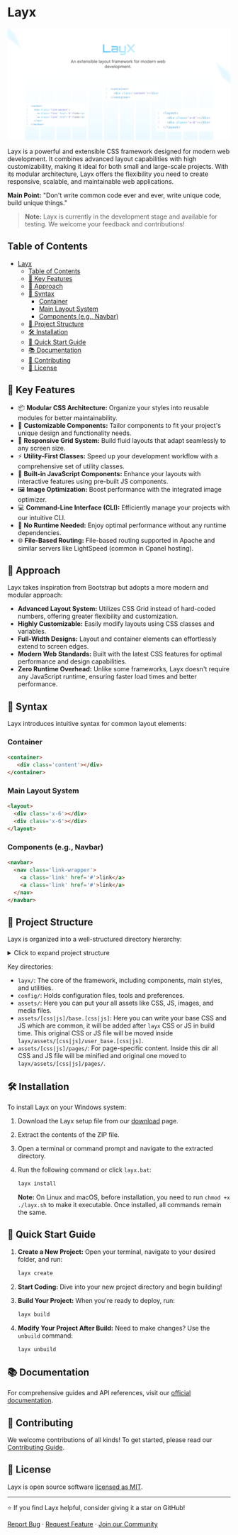 # Layx

![Layx Social Preview](.github/layx_social_preview.png)

Layx is a powerful and extensible CSS framework designed for modern web development. It combines advanced layout capabilities with high customizability, making it ideal for both small and large-scale projects. With its modular architecture, Layx offers the flexibility you need to create responsive, scalable, and maintainable web applications.

 **Main Point:** "Don't write common code ever and ever, write unique code, build unique things."

> **Note:** Layx is currently in the development stage and available for testing. We welcome your feedback and contributions!

## Table of Contents

- [Layx](#layx)
  - [Table of Contents](#table-of-contents)
  - [🚀 Key Features](#-key-features)
  - [🧠 Approach](#-approach)
  - [🎨 Syntax](#-syntax)
    - [Container](#container)
    - [Main Layout System](#main-layout-system)
    - [Components (e.g., Navbar)](#components-eg-navbar)
  - [📁 Project Structure](#-project-structure)
  - [🛠️ Installation](#️-installation)
  - [🚀 Quick Start Guide](#-quick-start-guide)
  - [📚 Documentation](#-documentation)
  - [🤝 Contributing](#-contributing)
  - [📄 License](#-license)

## 🚀 Key Features

- 📦 **Modular CSS Architecture:** Organize your styles into reusable modules for better maintainability.
- 🎨 **Customizable Components:** Tailor components to fit your project's unique design and functionality needs.
- 📱 **Responsive Grid System:** Build fluid layouts that adapt seamlessly to any screen size.
- ⚡ **Utility-First Classes:** Speed up your development workflow with a comprehensive set of utility classes.
- 🔧 **Built-in JavaScript Components:** Enhance your layouts with interactive features using pre-built JS components.
- 🖼️ **Image Optimization:** Boost performance with the integrated image optimizer.
- 💻 **Command-Line Interface (CLI):** Efficiently manage your projects with our intuitive CLI.
- 🚀 **No Runtime Needed:** Enjoy optimal performance without any runtime dependencies.
- 🌐 **File-Based Routing:** File-based routing supported in Apache and similar servers like LightSpeed (common in Cpanel hosting).

## 🧠 Approach

Layx takes inspiration from Bootstrap but adopts a more modern and modular approach:

- **Advanced Layout System:** Utilizes CSS Grid instead of hard-coded numbers, offering greater flexibility and customization.
- **Highly Customizable:** Easily modify layouts using CSS classes and variables.
- **Full-Width Designs:** Layout and container elements can effortlessly extend to screen edges.
- **Modern Web Standards:** Built with the latest CSS features for optimal performance and design capabilities.
- **Zero Runtime Overhead:** Unlike some frameworks, Layx doesn't require any JavaScript runtime, ensuring faster load times and better performance.

## 🎨 Syntax

Layx introduces intuitive syntax for common layout elements:

### Container

```html
<container>
   <div class='content'></div>
</container>
```

### Main Layout System

```html
<layout>
  <div class='x-6'></div>
  <div class='x-6'></div>
</layout>
```

### Components (e.g., Navbar)

```html
<navbar>
  <nav class='link-wrapper'>
    <a class='link' href='#'>link</a>
    <a class='link' href='#'>link</a>
  </nav>
</navbar>
```

## 📁 Project Structure

Layx is organized into a well-structured directory hierarchy:

<details>
<summary>Click to expand project structure</summary>

```
root
    │   index.html
    │   layx.bat
    │
    ├───assets
    │   ├───brand
    │   ├───css
    │   │   │   base.css
    │   │   └───pages
    │   │
    │   ├───font
    │   ├───images
    │   │   ├───home
    │   │   └───svg
    │   │
    │   ├───js
    │   │   │   base.js
    │   │   └───pages
    │   │
    │   └───media
    │       ├───audio
    │       └───video
    │
    ├───config
    │   │   config.mjs
    │   │   node
    │   │   webp
    │   └───preference
    │           snippets.json
    │
    ├───layx
    │   │   layx.css
    │   │   layx.js
    │   │ 
    │   ├───assets
    │   │   ├───css
    │   │   │   └───pages
    │   │   └───js
    │   │  
    │   ├───components
    │   ├───main
    │   │   main.css
    │   ├───others
    │   └───utilities
    │
    └───pages
```

</details>

Key directories:

- `layx/`: The core of the framework, including components, main styles, and utilities.
- `config/`: Holds configuration files, tools and preferences.
- `assets/`: Here you can put your all assets like CSS, JS, images, and media files.
- `assets/[css|js]/base.[css|js]`: Here you can write your base CSS and JS which are common, it will be added after `layx`
   CSS or JS in build time. This original CSS or JS file will be moved inside `layx/assets/[css|js]/user_base.[css|js]`.
- `assets/[css|js]/pages/`: For page-specific content. Inside this dir all CSS and JS file will be minified and original one
  moved to `layx/assets/[css|js]/pages/`.

## 🛠️ Installation

To install Layx on your Windows system:

1. Download the Layx setup file from our [download](https://layx.xyz/download) page.
2. Extract the contents of the ZIP file.
3. Open a terminal or command prompt and navigate to the extracted directory.
4. Run the following command or click `layx.bat`:

    ```bash
    layx install
    ```

    <strong>Note:</strong> On Linux and macOS, before installation, you need to run <code>chmod +x ./layx.sh</code> to
            make it executable. Once installed, all commands remain the same.

## 🚀 Quick Start Guide

1. **Create a New Project:**
   Open your terminal, navigate to your desired folder, and run:

   ```bash
   layx create
   ```

2. **Start Coding:**
   Dive into your new project directory and begin building!

3. **Build Your Project:**
   When you're ready to deploy, run:

   ```bash
   layx build
   ```

4. **Modify Your Project After Build:**
   Need to make changes? Use the `unbuild` command:

   ```bash
   layx unbuild
   ```

## 📚 Documentation

For comprehensive guides and API references, visit our [official documentation](https://layx.xyz/pages/docs/getting_started/introduction.html).

## 🤝 Contributing

We welcome contributions of all kinds! To get started, please read our [Contributing Guide](https://layx.xyz/docs/about/contributing).

## 📄 License

Layx is open source software [licensed as MIT](LICENSE).

---

⭐ If you find Layx helpful, consider giving it a star on GitHub!

[Report Bug](https://github.com/arif891/Layx/issues) · [Request Feature](https://github.com/arif891/Layx/issues) · [Join our Community](https://discord.gg/layx)
